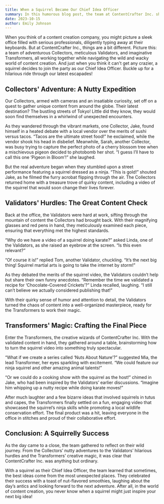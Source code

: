 ```yaml
---
title: When a Squirrel Became Our Chief Idea Officer
summary: In this humorous blog post, the team at ContentCrafter Inc. shares their quirky experiences as Collectors, Validators, and Transformers. From a squirrel dressed as a ninja to hilarious debates about content relevance, the story captures the lighthearted spirit of the company. The narrative showcases the team's collaborative efforts in transforming unique content into engaging pieces, all while navigating the unexpected challenges of their roles.
date: 2023-10-15
author: Emily Johnson
---
```


When you think of a content creation company, you might picture a sleek office filled with serious professionals, diligently typing away at their keyboards. But at ContentCrafter Inc., things are a bit different. Picture this: a team of adventurous Collectors, meticulous Validators, and imaginative Transformers, all working together while navigating the wild and wacky world of content creation. And just when you think it can't get any crazier, a squirrel decides to join the party as our Chief Idea Officer. Buckle up for a hilarious ride through our latest escapades!

## Collectors' Adventure: A Nutty Expedition
Our Collectors, armed with cameras and an insatiable curiosity, set off on a quest to gather unique content from around the globe. Their latest destination? The bustling streets of Tokyo! Little did they know, they would soon find themselves in a whirlwind of unexpected encounters.

As they wandered through the vibrant markets, one Collector, Jake, found himself in a heated debate with a local vendor over the merits of sushi versus tacos. “Tacos are the ultimate street food!” he exclaimed, while the vendor shook his head in disbelief. Meanwhile, Sarah, another Collector, was busy trying to capture the perfect photo of a cherry blossom tree when a mischievous pigeon decided to photobomb her shot. “I guess I’ll have to call this one ‘Pigeon in Bloom’!” she laughed.

But the real adventure began when they stumbled upon a street performance featuring a squirrel dressed as a ninja. “This is gold!” shouted Jake, as he filmed the furry acrobat flipping through the air. The Collectors returned home with a treasure trove of quirky content, including a video of the squirrel that would soon change their lives forever.

## Validators' Hurdles: The Great Content Check
Back at the office, the Validators were hard at work, sifting through the mountain of content the Collectors had brought back. With their magnifying glasses and red pens in hand, they meticulously examined each piece, ensuring that everything met the highest standards.

“Why do we have a video of a squirrel doing karate?” asked Linda, one of the Validators, as she raised an eyebrow at the screen. “Is this even relevant?”

“Of course it is!” replied Tom, another Validator, chuckling. “It’s the next big thing! Squirrel martial arts is going to take the internet by storm!”

As they debated the merits of the squirrel video, the Validators couldn’t help but share their own funny anecdotes. “Remember the time we validated a recipe for ‘Chocolate-Covered Crickets’?” Linda recalled, laughing. “I still can’t believe we actually considered publishing that!”

With their quirky sense of humor and attention to detail, the Validators turned the chaos of content into a well-organized masterpiece, ready for the Transformers to work their magic.

## Transformers' Magic: Crafting the Final Piece
Enter the Transformers, the creative wizards of ContentCrafter Inc. With the validated content in hand, they gathered around a table, brainstorming how to turn the squirrel video into something truly spectacular.

“What if we create a series called ‘Nuts About Nature’?” suggested Mia, the lead Transformer, her eyes sparkling with excitement. “We could feature our ninja squirrel and other amazing animal talents!”

“Or we could do a cooking show with the squirrel as the host!” chimed in Jake, who had been inspired by the Validators’ earlier discussions. “Imagine him whipping up a nutty recipe while doing karate moves!”

After much laughter and a few bizarre ideas that involved squirrels in tutus and capes, the Transformers finally settled on a fun, engaging video that showcased the squirrel’s ninja skills while promoting a local wildlife conservation effort. The final product was a hit, leaving everyone in the office in stitches and proud of their collaborative effort.

## Conclusion: A Squirrelly Success
As the day came to a close, the team gathered to reflect on their wild journey. From the Collectors’ nutty adventures to the Validators’ hilarious hurdles and the Transformers’ creative magic, it was clear that ContentCrafter Inc. was anything but ordinary.

With a squirrel as their Chief Idea Officer, the team learned that sometimes, the best ideas come from the most unexpected places. They celebrated their success with a toast of nut-flavored smoothies, laughing about the day’s antics and looking forward to the next adventure. After all, in the world of content creation, you never know when a squirrel might just inspire your next big idea!
